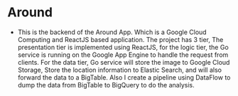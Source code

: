 # Around

- This is the backend of the Around App. Which is a Google Cloud Computing and ReactJS based application. The project has 3 tier, The presentation tier is implemented using ReactJS, for the logic tier, the Go service is running on the Google App Engine to handle the request from clients. For the data tier,  Go service will store the image to Google Cloud Storage, Store the location information to Elastic Search, and will also forward the data to a BigTable. Also I create a pipeline using DataFlow to dump the data from BigTable to BigQuery to do the analysis.
